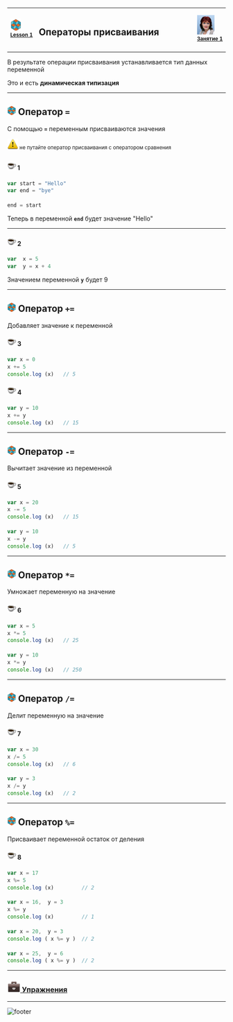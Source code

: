 [footer]: https://github.com/garevna/js-course/raw/master/images/a-level-ico.png?raw=true
[me40]: https://raw.githubusercontent.com/garevna/a-level-js-lessons/master/ico/myPhoto-40.png "Ⓒ Irina Fylyppova ( garevna ) 2019"
[ico20]: https://raw.githubusercontent.com/garevna/a-level-js-lessons/master/ico/a-level-20.png
[ico25]: https://raw.githubusercontent.com/garevna/a-level-js-lessons/master/ico/a-level-25.png
[hw-20]: https://raw.githubusercontent.com/garevna/a-level-js-lessons/master/ico/briefcase-20.png
[hw-30]: https://raw.githubusercontent.com/garevna/a-level-js-lessons/master/ico/briefcase-30.png
[cap-20]: https://raw.githubusercontent.com/garevna/a-level-js-lessons/master/ico/coffee-20.png
[cap-30]: https://raw.githubusercontent.com/garevna/a-level-js-lessons/master/ico/coffee-30.png
[warn-25]: https://raw.githubusercontent.com/garevna/a-level-js-lessons/master/ico/warning-25.png
[link-20]: https://raw.githubusercontent.com/garevna/a-level-js-lessons/master/ico/link-20.png
[err-20]: https://raw.githubusercontent.com/garevna/a-level-js-lessons/master/ico/no_entry-20.png
[err-25]: https://raw.githubusercontent.com/garevna/a-level-js-lessons/master/ico/no_entry-25.png
[err-30]: https://raw.githubusercontent.com/garevna/a-level-js-lessons/master/ico/no_entry-30.png
[reload]: https://raw.githubusercontent.com/garevna/a-level-js-lessons/master/ico/reload.png
[file-20]: https://raw.githubusercontent.com/garevna/a-level-js-lessons/master/ico/pencil-20.png

<table><tr><td width="50">

![ico25] <br/><sup>[**Lesson&nbsp;1**](../lessons/lesson-01.md)</sup>
  </td>
  <td width="800"><h2>Операторы присваивания</h2></td>
  <td>

  ![me40] <br/><sup>[**Занятие&nbsp;1**](../lessons/lesson-01.md)</sup></td>
</tr></table>


В результате операции присваивания устанавливается тип данных переменной

Это и есть **динамическая типизация**

_________________________________________________________

## ![ico20] Оператор `=`

С помощью **`=`** переменным присваиваются значения

<sup>![warn-25] не путайте оператор присваивания с оператором сравнения</sup>

#### ![cap-20] 1

```javascript
var start = "Hello"
var end = "bye"

end = start
```

Теперь в переменной  **`end`**  будет  значение  "Hello"

_________________________________________________________________

#### ![cap-20] 2

```javascript
var  x = 5
var  y = x + 4
```

Значением переменной **`y`** будет 9

_________________________________________________________________

## ![ico20] Оператор `+=`

Добавляет значение к переменной

#### ![cap-20] 3

```javascript
var x = 0
x += 5
console.log (x)   // 5
```

#### ![cap-20] 4

```javascript
var y = 10
x += y
console.log (x)   // 15
```

_________________________________________________________

## ![ico20] Оператор `-=`

Вычитает значение из переменной

#### ![cap-20] 5

```javascript
var x = 20
x -= 5
console.log (x)   // 15

var y = 10
x -= y
console.log (x)   // 5
```

_________________________________________________________

## ![ico20] Оператор `*=`

Умножает переменную на значение

#### ![cap-20] 6

```javascript
var x = 5
x *= 5
console.log (x)   // 25

var y = 10
x *= y
console.log (x)   // 250
```

_________________________________________________________

## ![ico20] Оператор `/=`

Делит переменную на значение

#### ![cap-20] 7

```javascript
var x = 30
x /= 5
console.log (x)   // 6

var y = 3
x /= y
console.log (x)   // 2
```

_________________________________________________________________

## ![ico20] Оператор `%=`

Присваивает переменной остаток от деления

#### ![cap-20] 8

```javascript
var x = 17
x %= 5
console.log (x)         // 2

var x = 16,  y = 3
x %= y
console.log (x)         // 1

var x = 20,  y = 3
console.log ( x %= y )  // 2

var x = 25,  y = 6
console.log ( x %= y )  // 2
```

_________________________________________________________________

### [![hw-30] Упражнения](https://docs.google.com/forms/d/e/1FAIpQLSd0-twHJZfk-bKNkk-mg7ELLH49d3GYjcahThqGJC7A7sAJZw/viewform)

_________________________________________________________________________

![footer]
